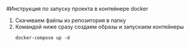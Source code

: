 #Инструкция по запуску проекта в контейнере docker

1. Скачиваем файлы из репозитория в папку
2. Командой ниже сразу создаем образы и запускаем контейнеры
    ```
    docker-compose up -d
    ```